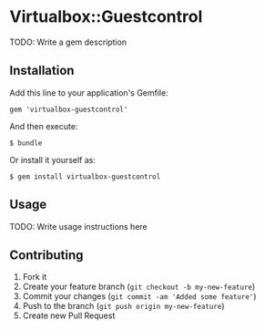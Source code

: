# Virtualbox::Guestcontrol

TODO: Write a gem description

## Installation

Add this line to your application's Gemfile:

    gem 'virtualbox-guestcontrol'

And then execute:

    $ bundle

Or install it yourself as:

    $ gem install virtualbox-guestcontrol

## Usage

TODO: Write usage instructions here

## Contributing

1. Fork it
2. Create your feature branch (`git checkout -b my-new-feature`)
3. Commit your changes (`git commit -am 'Added some feature'`)
4. Push to the branch (`git push origin my-new-feature`)
5. Create new Pull Request
